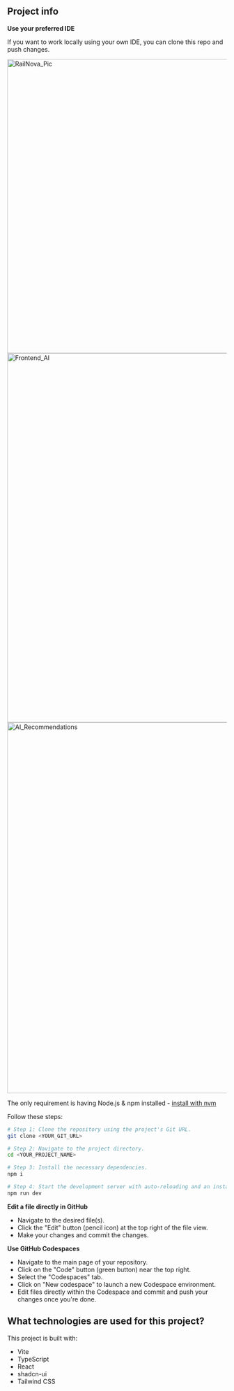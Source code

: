 ## Project info

**Use your preferred IDE**

If you want to work locally using your own IDE, you can clone this repo and push changes.


<img width="1133" height="673" alt="RailNova_Pic" src="https://github.com/user-attachments/assets/8a592752-0e2c-4178-b1be-53d9168fef26" />
<img width="1128" height="845" alt="Frontend_AI" src="https://github.com/user-attachments/assets/f2e2cc96-8070-4de5-8d8a-f3b41d42032b" />
<img width="1129" height="849" alt="AI_Recommendations" src="https://github.com/user-attachments/assets/c1b9795d-341b-4718-9cf3-21d1f1b7c09b" />


The only requirement is having Node.js & npm installed - [install with nvm](https://github.com/nvm-sh/nvm#installing-and-updating)

Follow these steps:

```sh
# Step 1: Clone the repository using the project's Git URL.
git clone <YOUR_GIT_URL>

# Step 2: Navigate to the project directory.
cd <YOUR_PROJECT_NAME>

# Step 3: Install the necessary dependencies.
npm i

# Step 4: Start the development server with auto-reloading and an instant preview.
npm run dev
```

**Edit a file directly in GitHub**

- Navigate to the desired file(s).
- Click the "Edit" button (pencil icon) at the top right of the file view.
- Make your changes and commit the changes.

**Use GitHub Codespaces**

- Navigate to the main page of your repository.
- Click on the "Code" button (green button) near the top right.
- Select the "Codespaces" tab.
- Click on "New codespace" to launch a new Codespace environment.
- Edit files directly within the Codespace and commit and push your changes once you're done.

## What technologies are used for this project?

This project is built with:

- Vite
- TypeScript
- React
- shadcn-ui
- Tailwind CSS

